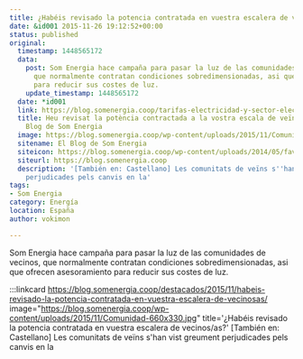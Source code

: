 ```yaml
---
title: ¿Habéis revisado la potencia contratada en vuestra escalera de vecinos/as?
date: &id001 2015-11-26 19:12:52+00:00
status: published
original:
  timestamp: 1448565172
  data:
    post: Som Energia hace campaña para pasar la luz de las comunidades de vecinos,
      que normalmente contratan condiciones sobredimensionadas, asi que ofrecen asesoramiento
      para reducir sus costes de luz.
    update_timestamp: 1448565172
  date: *id001
  link: https://blog.somenergia.coop/tarifas-electricidad-y-sector-electrico/2015/11/heu-revisat-la-potencia-contractada-a-la-vostra-escala-de-veinses/
  title: Heu revisat la potència contractada a la vostra escala de veïns/es? - El
    Blog de Som Energia
  image: https://blog.somenergia.coop/wp-content/uploads/2015/11/Comunidad-660x330.jpg
  sitename: El Blog de Som Energia
  siteicon: https://blog.somenergia.coop/wp-content/uploads/2014/05/favicon.png
  siteurl: https://blog.somenergia.coop
  description: '[También en: Castellano] Les comunitats de veïns s''han vist greument
    perjudicades pels canvis en la'
tags:
- Som Energia
category: Energía
location: España
author: vokimon

---
```

Som Energia hace campaña para pasar la luz de las comunidades de vecinos, que normalmente contratan condiciones sobredimensionadas, asi que ofrecen asesoramiento para reducir sus costes de luz.

:::linkcard https://blog.somenergia.coop/destacados/2015/11/habeis-revisado-la-potencia-contratada-en-vuestra-escalera-de-vecinosas/ image="https://blog.somenergia.coop/wp-content/uploads/2015/11/Comunidad-660x330.jpg" title='¿Habéis revisado la potencia contratada en vuestra escalera de vecinos/as?'
    [También en: Castellano] Les comunitats de veïns s'han vist greument perjudicades pels canvis en la

